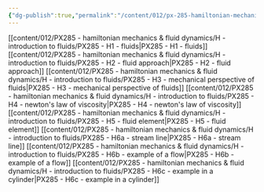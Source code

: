 ```yaml
---
{"dg-publish":true,"permalink":"/content/012/px-285-hamiltonian-mechanics-and-fluid-dynamics/h-introduction-to-fluids/h-introduction-to-fluids/","noteIcon":"1","created":"2025-01-09T14:08:51.315+00:00","updated":"2025-01-16T15:05:52.745+00:00"}
---
```


[[content/012/PX285 - hamiltonian mechanics & fluid dynamics/H - introduction to fluids/PX285 - H1 - fluids\|PX285 - H1 - fluids]]
[[content/012/PX285 - hamiltonian mechanics & fluid dynamics/H - introduction to fluids/PX285 - H2 - fluid approach\|PX285 - H2 - fluid approach]]
[[content/012/PX285 - hamiltonian mechanics & fluid dynamics/H - introduction to fluids/PX285 - H3 - mechanical perspective of fluids\|PX285 - H3 - mechanical perspective of fluids]]
[[content/012/PX285 - hamiltonian mechanics & fluid dynamics/H - introduction to fluids/PX285 - H4 - newton's law of viscosity\|PX285 - H4 - newton's law of viscosity]]
[[content/012/PX285 - hamiltonian mechanics & fluid dynamics/H - introduction to fluids/PX285 - H5 - fluid element\|PX285 - H5 - fluid element]]
[[content/012/PX285 - hamiltonian mechanics & fluid dynamics/H - introduction to fluids/PX285 - H6a - stream line\|PX285 - H6a - stream line]]
[[content/012/PX285 - hamiltonian mechanics & fluid dynamics/H - introduction to fluids/PX285 - H6b - example of a flow\|PX285 - H6b - example of a flow]]
[[content/012/PX285 - hamiltonian mechanics & fluid dynamics/H - introduction to fluids/PX285 - H6c - example in a cylinder\|PX285 - H6c - example in a cylinder]]
